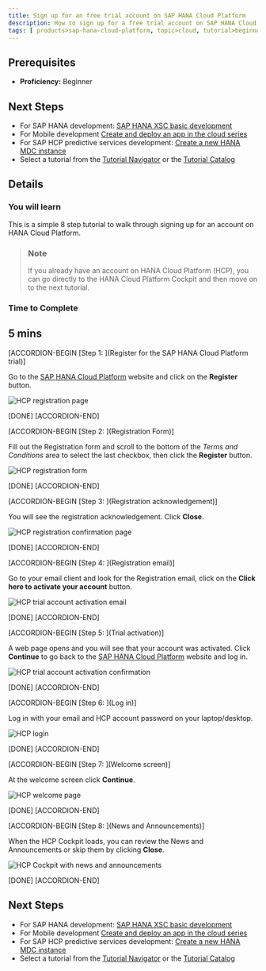 ```yaml
---
title: Sign up for an free trial account on SAP HANA Cloud Platform
description: How to sign up for a free trial account on SAP HANA Cloud Platform (HCP)
tags: [ products>sap-hana-cloud-platform, topic>cloud, tutorial>beginner ]
---
```


## Prerequisites
 - **Proficiency:** Beginner

## Next Steps
 - For SAP HANA development: [SAP HANA XSC basic development](http://go.sap.com/developer/tutorials/hana-web-development-workbench.html)
 - For Mobile development [Create and deploy an app in the cloud series](http://go.sap.com/developer/tutorials/hcp-create-destination.html)
 - For SAP HCP predictive services development: [Create a new HANA MDC instance](http://go.sap.com/developer/tutorials/hcpps-hana-create-mdc-instance.html)
 - Select a tutorial from the [Tutorial Navigator](http://go.sap.com/developer/tutorial-navigator.html) or the [Tutorial Catalog](http://go.sap.com/developer/tutorials.html)


## Details
### You will learn  
This is a simple 8 step tutorial to walk through signing up for an account on HANA Cloud Platform.

> ### Note
>If you already have an account on HANA Cloud Platform (HCP), you can go directly to the HANA Cloud Platform Cockpit and then move on to the next tutorial.

### Time to Complete
**5 mins**
---

[ACCORDION-BEGIN [Step 1: ](Register for the SAP HANA Cloud Platform trial)]

Go to the [SAP HANA Cloud Platform](https://account.hanatrial.ondemand.com/) website and click on the **Register** button.

![HCP registration page](https://raw.githubusercontent.com/SAPDocuments/Tutorials/master/tutorials/hcp-create-trial-account/hcp_signup1.png)


[DONE]
[ACCORDION-END]

[ACCORDION-BEGIN [Step 2: ](Registration Form)]

Fill out the Registration form and scroll to the bottom of the *Terms and Conditions* area to select the last checkbox, then click the **Register** button.

![HCP registration form](https://raw.githubusercontent.com/SAPDocuments/Tutorials/master/tutorials/hcp-create-trial-account/hcp_signup2.png)

[DONE]
[ACCORDION-END]

[ACCORDION-BEGIN [Step 3: ](Registration acknowledgement)]

You will see the registration acknowledgement. Click **Close**.

![HCP registration confirmation page](https://raw.githubusercontent.com/SAPDocuments/Tutorials/master/tutorials/hcp-create-trial-account/hcp_signup3.png)

[DONE]
[ACCORDION-END]

[ACCORDION-BEGIN [Step 4: ](Registration email)]

Go to your email client and look for the Registration email, click on the **Click here to activate your account** button.

![HCP trial account activation email](https://raw.githubusercontent.com/SAPDocuments/Tutorials/master/tutorials/hcp-create-trial-account/hcp_signup4.png)

[DONE]
[ACCORDION-END]

[ACCORDION-BEGIN [Step 5: ](Trial activation)]

A web page opens and you will see that your account was activated. Click **Continue** to go back to the [SAP HANA Cloud Platform](https://account.hanatrial.ondemand.com) website and  log in.

![HCP trial account activation confirmation](https://raw.githubusercontent.com/SAPDocuments/Tutorials/master/tutorials/hcp-create-trial-account/hcp_signup5.png)

[DONE]
[ACCORDION-END]

[ACCORDION-BEGIN [Step 6: ](Log in)]

Log in with your email and HCP account password on your laptop/desktop.

![HCP login](https://raw.githubusercontent.com/SAPDocuments/Tutorials/master/tutorials/hcp-create-trial-account/hcp_signup6.png)

[DONE]
[ACCORDION-END]

[ACCORDION-BEGIN [Step 7: ](Welcome screen)]

At the welcome screen click **Continue**.

![HCP welcome page](https://raw.githubusercontent.com/SAPDocuments/Tutorials/master/tutorials/hcp-create-trial-account/hcp_signup7.png)

[DONE]
[ACCORDION-END]

[ACCORDION-BEGIN [Step 8: ](News and Announcements)]

When the HCP Cockpit loads, you can review the News and Announcements or skip them by clicking **Close**.

![HCP Cockpit with news and announcements](https://raw.githubusercontent.com/SAPDocuments/Tutorials/master/tutorials/hcp-create-trial-account/hcp_signup8.png)

[DONE]
[ACCORDION-END]


## Next Steps
 - For SAP HANA development: [SAP HANA XSC basic development](http://go.sap.com/developer/tutorials/hana-web-development-workbench.html)
 - For Mobile development [Create and deploy an app in the cloud series](http://go.sap.com/developer/tutorials/hcp-create-destination.html)
 - For SAP HCP predictive services development: [Create a new HANA MDC instance](http://go.sap.com/developer/tutorials.html?link=hcpps-hana-create-mdc-instance.html)
 - Select a tutorial from the [Tutorial Navigator](http://go.sap.com/developer/tutorial-navigator.html) or the [Tutorial Catalog](http://go.sap.com/developer/tutorials.html)
